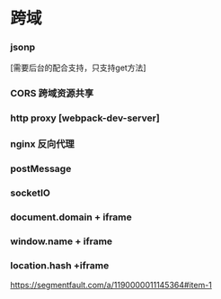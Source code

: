 # 跨域
### jsonp
[需要后台的配合支持，只支持get方法]

### CORS 跨域资源共享

### http proxy  [webpack-dev-server]
### nginx 反向代理
### postMessage
### socketIO

###  document.domain  + iframe
###  window.name + iframe
###  location.hash +iframe


https://segmentfault.com/a/1190000011145364#item-1







